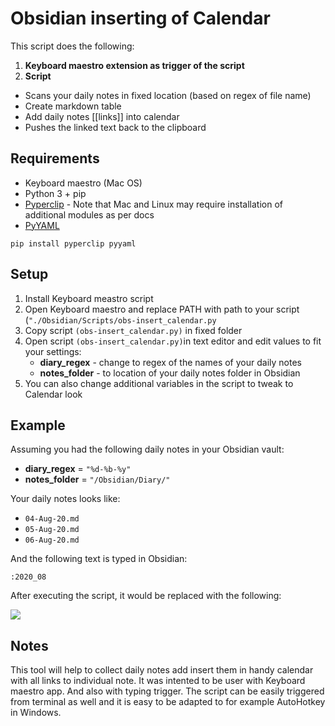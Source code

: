 # Obsidian inserting of Calendar

This script does the following:

1) __Keyboard maestro extension as trigger of the script__
2) __Script__

- Scans your daily notes in fixed location (based on regex of file name)
- Create markdown table 
- Add daily notes [[links]] into calendar
- Pushes the linked text back to the clipboard

## Requirements

* Keyboard maestro (Mac OS)
* Python 3 + pip
* [Pyperclip](https://pypi.org/project/pyperclip/) - Note that Mac and Linux may require installation of additional modules as per docs
* [PyYAML](https://pypi.org/project/PyYAML/)

```pip install pyperclip pyyaml```

## Setup

1. Install Keyboard meastro script
2. Open Keyboard maestro and replace PATH with path to your script (```"./Obsidian/Scripts/obs-insert_calendar.py```
2. Copy script ```(obs-insert_calendar.py)``` in fixed folder
3. Open script ```(obs-insert_calendar.py)```in text editor and edit values to fit your settings:
	- __diary_regex__ - change to regex of the names of your daily notes
	- __notes_folder__ - to location of your daily notes folder in Obsidian
4. You can also change additional variables in the script to tweak to Calendar look

## Example

Assuming you had the following daily notes in your Obsidian vault:

- __diary_regex__ =   ```"%d-%b-%y"```
- __notes_folder__ =  ```"/Obsidian/Diary/"```

Your daily notes looks like:

- ```04-Aug-20.md```
- ```05-Aug-20.md```
- ```06-Aug-20.md```

And the following text is typed in Obsidian:

```:2020_08```

After executing the script, it would be replaced with the following:

![](https://github.com/dxcore35/obs-Calendar/blob/master/Calendar.jpg)

## Notes

This tool will help to collect daily notes add insert them in handy calendar with all links to individual note. It was intented to be user with Keyboard maestro app. And also with typing trigger. The script can be easily triggered from terminal as well and it is easy to be adapted to for example AutoHotkey in Windows.
